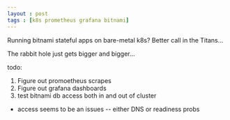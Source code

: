 ```yaml
---
layout : post
tags : [k8s prometheus grafana bitnami]
---
```


Running bitnami stateful apps on bare-metal k8s?  Better call in the Titans...

The rabbit hole just gets bigger and bigger...

todo:

1. Figure out promoetheus scrapes
1. Figure out grafana dashboards
1. test bitnami db access both in and out of cluster 
 * access seems to be an issues -- either DNS or readiness probs
